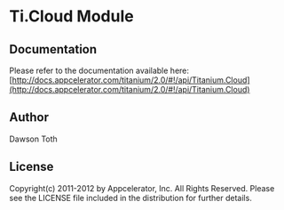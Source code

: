 # Ti.Cloud Module

## Documentation

Please refer to the documentation available here:
[http://docs.appcelerator.com/titanium/2.0/#!/api/Titanium.Cloud](http://docs.appcelerator.com/titanium/2.0/#!/api/Titanium.Cloud)

## Author

Dawson Toth

## License

Copyright(c) 2011-2012 by Appcelerator, Inc. All Rights Reserved. Please see the LICENSE file included in the distribution for further details.
